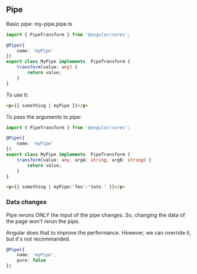 ## Pipe

Basic pipe: my-pipe.pipe.ts

```typescript
import { PipeTransform } from '@angular/cores';

@Pipe({
    name: 'myPipe'
})
export class MyPipe implements  PipeTransform {
    transform(value: any) {
        return value;
    }
}
```

To use it:

```html
<p>{{ something | myPipe }}</p>
```

To pass the arguments to pipe:

```typescript
import { PipeTransform } from '@angular/cores';

@Pipe({
    name: 'myPipe'
})
export class MyPipe implements  PipeTransform {
    transform(value: any, argA: string, argB: string) {
        return value;
    }
}
```

```html
<p>{{ something | myPipe:'foo':'toto ' }}</p>
```

### Data changes

Pipe reruns ONLY the input of the pipe changes. So, changing the data of the page won't rerun the pipe.

Angular does that to improve the performance. However, we can override it, but it's not recommanded.

```typescript
@Pipe({
    name: 'myPipe',
    pure: false
})
```
